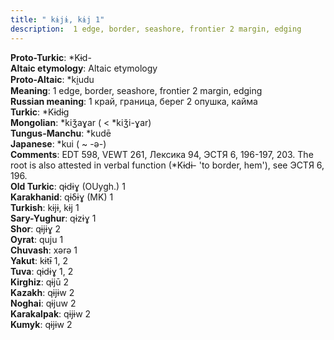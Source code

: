 ```yaml
---
title: " kɨjɨ, kɨj 1"
description:  1 edge, border, seashore, frontier 2 margin, edging
---
```


<strong>Proto-Turkic</strong>:  *Kɨd-<br>
<strong>Altaic etymology</strong>:  Altaic etymology<br>
<strong> Proto-Altaic</strong>:  *ki̯udu<br>
<strong>Meaning</strong>:  1 edge, border, seashore, frontier 2 margin, edging<br>
<strong>Russian meaning</strong>:  1 край, граница, берег 2 опушка, кайма<br>
<strong>Turkic</strong>:  *Kɨdɨg<br>
<strong>Mongolian</strong>:  *kiǯaɣar ( < *kiǯi-ɣar)<br>
<strong>Tungus-Manchu</strong>:  *kudē<br>
<strong>Japanese</strong>:  *kui ( ~ -ǝ-)<br>
<strong>Comments</strong>:  EDT 598, VEWT 261, Лексика 94, ЭСТЯ 6, 196-197, 203. The root is also attested in verbal function (*Kɨdɨ- 'to border, hem'), see ЭСТЯ 6, 196.<br>
<strong>Old Turkic</strong>:  qɨdɨɣ (OUygh.) 1<br>
<strong>Karakhanid</strong>:  qɨδɨɣ (MK) 1<br>
<strong>Turkish</strong>:  kɨjɨ, kɨj 1<br>
<strong>Sary-Yughur</strong>:  qɨzɨɣ 1<br>
<strong>Shor</strong>:  qɨjɨɣ 2<br>
<strong>Oyrat</strong>:  quju 1<br>
<strong>Chuvash</strong>:  xǝrǝ 1<br>
<strong>Yakut</strong>:  kɨtɨ̄ 1, 2<br>
<strong>Tuva</strong>:  qɨdɨɣ 1, 2<br>
<strong>Kirghiz</strong>:  qɨjū 2<br>
<strong>Kazakh</strong>:  qɨjɨw 2<br>
<strong>Noghai</strong>:  qɨjuw 2<br>
<strong>Karakalpak</strong>:  qɨjɨw 2<br>
<strong>Kumyk</strong>:  qɨjɨw 2<br>


